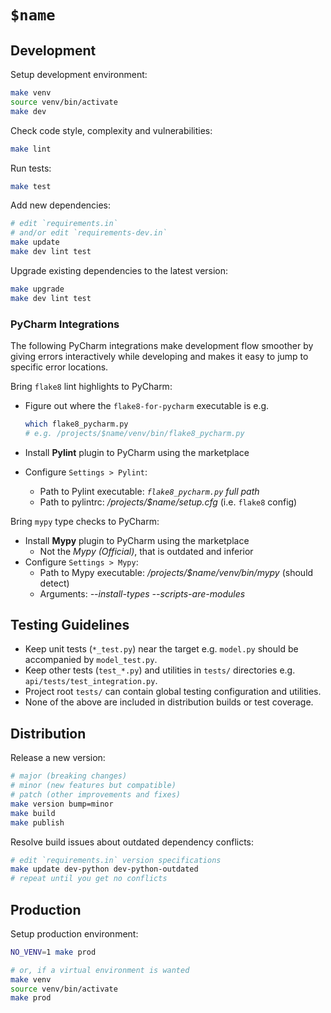 
# `$name`

## Development

Setup development environment:

```bash
make venv
source venv/bin/activate
make dev
```

Check code style, complexity and vulnerabilities:

```bash
make lint
```

Run tests:

```bash
make test
```

Add new dependencies:

```bash
# edit `requirements.in`
# and/or edit `requirements-dev.in`
make update
make dev lint test
```

Upgrade existing dependencies to the latest version:

```bash
make upgrade
make dev lint test
```

### PyCharm Integrations

The following PyCharm integrations make development flow smoother by giving errors
interactively while developing and makes it easy to jump to specific error locations.

Bring `flake8` lint highlights to PyCharm:

* Figure out where the `flake8-for-pycharm` executable is e.g.

  ```bash
  which flake8_pycharm.py
  # e.g. /projects/$name/venv/bin/flake8_pycharm.py
  ```

* Install **Pylint** plugin to PyCharm using the marketplace
* Configure `Settings > Pylint`:
  * Path to Pylint executable: *`flake8_pycharm.py` full path*
  * Path to pylintrc: */projects/$name/setup.cfg* (i.e. `flake8` config)

Bring `mypy` type checks to PyCharm:

* Install **Mypy** plugin to PyCharm using the marketplace
  * Not the *Mypy (Official)*, that is outdated and inferior
* Configure `Settings > Mypy`:
  * Path to Mypy executable: */projects/$name/venv/bin/mypy* (should detect)
  * Arguments: *--install-types --scripts-are-modules*

## Testing Guidelines

* Keep unit tests (`*_test.py`) near the target
  e.g. `model.py` should be accompanied by `model_test.py`.
* Keep other tests (`test_*.py`) and utilities in `tests/` directories
  e.g. `api/tests/test_integration.py`.
* Project root `tests/` can contain global testing configuration and utilities.
* None of the above are included in distribution builds or test coverage.

## Distribution

Release a new version:

```bash
# major (breaking changes)
# minor (new features but compatible)
# patch (other improvements and fixes)
make version bump=minor
make build
make publish
```

Resolve build issues about outdated dependency conflicts:

```bash
# edit `requirements.in` version specifications
make update dev-python dev-python-outdated
# repeat until you get no conflicts
```

## Production

Setup production environment:

```bash
NO_VENV=1 make prod

# or, if a virtual environment is wanted
make venv
source venv/bin/activate
make prod
```
